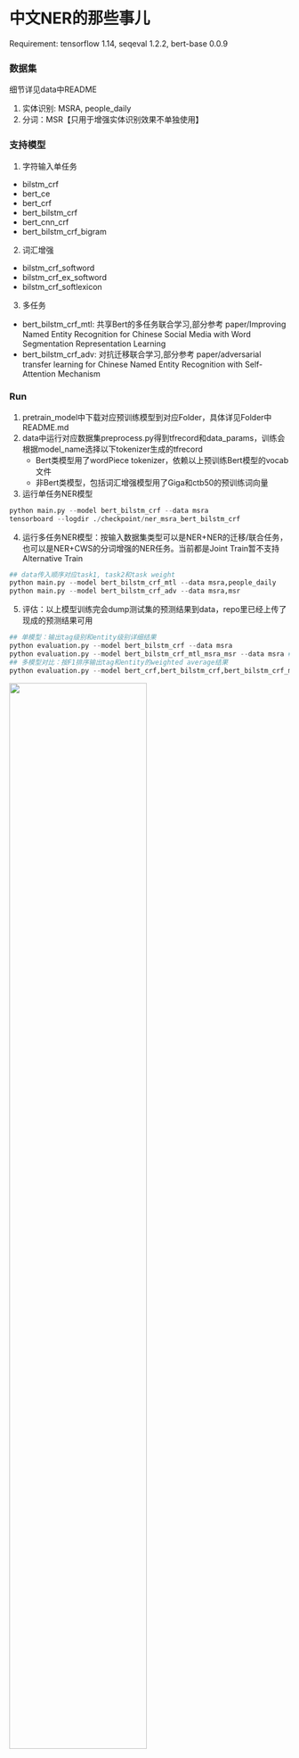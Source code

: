 # 中文NER的那些事儿

Requirement: tensorflow 1.14, seqeval 1.2.2, bert-base 0.0.9

### 数据集
细节详见data中README
1. 实体识别: MSRA, people_daily
2. 分词：MSR【只用于增强实体识别效果不单独使用】

### 支持模型
1. 字符输入单任务
- bilstm_crf
- bert_ce
- bert_crf
- bert_bilstm_crf
- bert_cnn_crf
- bert_bilstm_crf_bigram
  
2. 词汇增强
- bilstm_crf_softword
- bilstm_crf_ex_softword
- bilstm_crf_softlexicon

3. 多任务
- bert_bilstm_crf_mtl: 共享Bert的多任务联合学习,部分参考 paper/Improving Named Entity Recognition for Chinese Social Media with Word Segmentation Representation Learning
- bert_bilstm_crf_adv: 对抗迁移联合学习,部分参考 paper/adversarial transfer learning for Chinese Named Entity Recognition with Self-Attention Mechanism

### Run 
1. pretrain_model中下载对应预训练模型到对应Folder，具体详见Folder中README.md
2. data中运行对应数据集preprocess.py得到tfrecord和data_params，训练会根据model_name选择以下tokenizer生成的tfrecord
   - Bert类模型用了wordPiece tokenizer，依赖以上预训练Bert模型的vocab文件
   - 非Bert类模型，包括词汇增强模型用了Giga和ctb50的预训练词向量
3. 运行单任务NER模型
```python
python main.py --model bert_bilstm_crf --data msra
tensorboard --logdir ./checkpoint/ner_msra_bert_bilstm_crf
```

4. 运行多任务NER模型：按输入数据集类型可以是NER+NER的迁移/联合任务，也可以是NER+CWS的分词增强的NER任务。当前都是Joint Train暂不支持Alternative Train

```python
## data传入顺序对应task1, task2和task weight
python main.py --model bert_bilstm_crf_mtl --data msra,people_daily 
python main.py --model bert_bilstm_crf_adv --data msra,msr 
```

5. 评估：以上模型训练完会dump测试集的预测结果到data，repo里已经上传了现成的预测结果可用

```python 
## 单模型：输出tag级别和entity级别详细结果
python evaluation.py --model bert_bilstm_crf --data msra
python evaluation.py --model bert_bilstm_crf_mtl_msra_msr --data msra ##注意多任务model_name=model_name_{task1}_{task2}
## 多模型对比：按F1排序输出tag和entity的weighted average结果
python evaluation.py --model bert_crf,bert_bilstm_crf,bert_bilstm_crf_mtl_msra_msr --data msra 
```

<p float="left">
  <img src="https://files.mdnice.com/user/8955/a112ebb1-eb85-45d8-8ada-16ce5906b5d9.png"  width="70%" />
  &nbsp; &nbsp; &nbsp; &nbsp;
  <img src="https://files.mdnice.com/user/8955/c13cf469-76d6-47b2-a99a-b19083cfae4b.png"  width="70%" />
</p>

### 博客
[中文NER的那些事儿1. Bert-Bilstm-CRF基线模型详解&代码实现](https://www.cnblogs.com/gogoSandy/p/14716671.html)

[中文NER的那些事儿2. 多任务，对抗迁移学习详解&代码实现](https://www.cnblogs.com/gogoSandy/p/14773792.html)

[中文NER的那些事儿3. SoftLexicon等词汇增强详解&代码实现 ](https://www.cnblogs.com/gogoSandy/p/14965711.html)
